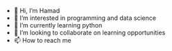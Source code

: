 - 👋 Hi, I’m Hamad
- 👀 I’m interested in programming and data science
- 🌱 I’m currently learning python
- 💞️ I’m looking to collaborate on learning opportunities
- 📫 How to reach me 

<!---
hhaider000/hhaider000 is a ✨ special ✨ repository because its `README.md` (this file) appears on your GitHub profile.
You can click the Preview link to take a look at your changes.
--->
